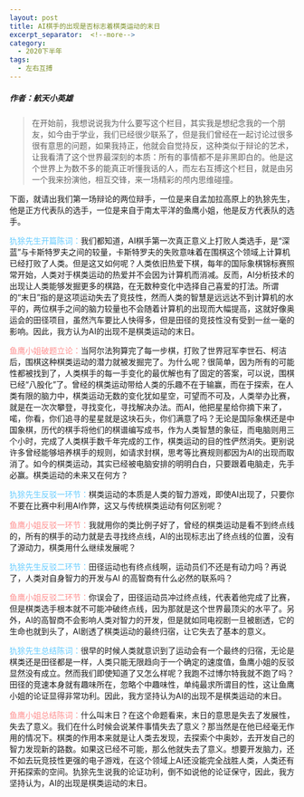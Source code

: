 ```yaml
---
layout: post
title: AI棋手的出现是否标志着棋类运动的末日
excerpt_separator:  <!--more-->
category: 
  - 2020下半年
tags:
  - 左右互搏
---
```


##### 作者：航天小英雄


> 在开始前，我想说说我为什么要写这个栏目，其实我是想纪念我的一个朋友，如今由于学业，我们已经很少联系了，但是我们曾经在一起讨论过很多很有意思的问题，如果我持正，他就会自觉持反，这种类似于辩论的艺术，让我看清了这个世界最深刻的本质：所有的事情都不是非黑即白的。他是这个世界上为数不多的能真正听懂我话的人，而左右互搏这个栏目，就是由另一个我来扮演他，相互交锋，来一场精彩的颅内思维碰撞。

下面，就请出我们第一场辩论的两位辩手，一位是来自孟加拉高原上的犰狳先生，他是正方代表队的选手，一位是来自于南太平洋的鱼鹰小姐，他是反方代表队的选手。

<font color="#66ccff">犰狳先生开篇陈词：</font>我们都知道，AI棋手第一次真正意义上打败人类选手，是“深蓝”与卡斯特罗夫之间的较量，卡斯特罗夫的失败意味着在围棋这个领域上计算机已经打败了人类。但是这又如何呢？人类依旧热爱下棋，每年的国际象棋锦标赛照常开始，人类对于棋类运动的热爱并不会因为计算机而消减。反而，AI分析技术的出现让人类能够发掘更多的棋路，在无数种变化中选择自己喜爱的打法。所谓的“末日”指的是这项运动失去了竞技性，然而人类的智慧是远远达不到计算机的水平的，两位棋手之间的脑力较量也不会随着计算机的出现而大幅提高，这就好像奥运会的田径项目，虽然汽车要比人快得多，但是田径的竞技性没有受到一丝一毫的影响。因此，我方认为AI的出现不是棋类运动的末日。

<font color="#ff9090">鱼鹰小姐破题立论：</font>当阿尔法狗算完了每一步棋，打败了世界冠军李世石、柯洁后，围棋这种棋类运动的潜力就被发掘完了。为什么呢？很简单，因为所有的可能性都被找到了，人类棋手的每一手变化的最优解也有了固定的答案，可以说，围棋已经“八股化”了。曾经的棋类运动带给人类的乐趣不在于输赢，而在于探索，在人类有限的脑力中，棋类运动无数的变化犹如星空，可望而不可及，人类举办比赛，就是在一次次攀登，寻找变化，寻找解决办法。而AI，他把星星给你摘下来了，喏，你看，你们追寻的星星就是这块石头，你们满意了吗？无论是国际象棋还是中国象棋，历代的棋手将他们的棋谱编写成书，作为人类智慧的象征，而电脑则用三个小时，完成了人类棋手数千年完成的工作，棋类运动的目的性俨然消失。更别说许多曾经能够培养棋手的规则，如请求封棋，思考等比赛规则都因为AI的出现而取消了。如今的棋类运动，其实已经被电脑安排的明明白白，只要跟着电脑走，先手必赢。棋类运动的未来又在何方？

<font color="#66ccff">犰狳先生反驳一环节：</font>棋类运动的本质是人类的智力游戏，即使AI出现了，只要你不要在比赛中利用AI作弊，这又与传统棋类运动有何区别呢？

<font color="#ff9090">鱼鹰小姐反驳一环节：</font>我就用你的类比例子好了，曾经的棋类运动是看不到终点线的，所有的棋手的动力就是去寻找终点线，AI的出现标志出了终点线的位置，没有了源动力，棋类用什么继续发展呢？

<font color="#66ccff">犰狳先生反驳二环节：</font>田径运动也有终点线啊，运动员们不还是有动力吗？再说了，人类对自身智力的开发与AI 的高智商有什么必然的联系吗？

<font color="#ff9090">鱼鹰小姐反驳二环节：</font>你误会了，田径运动员冲过终点线，代表着他完成了比赛，但是棋类选手根本就不可能冲破终点线，因为那就是这个世界最顶尖的水平了。另外，AI的高智商不会影响人类对智力的开发，但是就如同电视剧一旦被剧透，它的生命也就到头了，AI剧透了棋类运动的最终归宿，让它失去了基本的意义。

<font color="#66ccff">犰狳先生总结陈词：</font>很早的时候人类就意识到了运动会有一个最终的归宿，无论是棋类还是田径都是一样，人类只能无限趋向于一个确定的速度值，鱼鹰小姐的反驳显然没有成立。然而我们即使知道了又怎么样呢？我跑不过博尔特我就不跑了吗？田径的竞速本身就有趣味所在，忽略个中趣味性，单纯最求所谓目的性，这让鱼鹰小姐的论证显得非常功利。因此，我方坚持认为AI的出现不是棋类运动的末日。

<font color="#ff9090">鱼鹰小姐总结陈词：</font>什么叫末日？在这个命题看来，末日的意思是失去了发展性，失去了意义。我们在什么时候会说某件事情失去了意义？那当然是在他已经毫无作用的情况下。棋类的作用本来就是让人类去发现，去探索个中奥妙，去开发自己的智力发现新的路数。如果这已经不可能，那么他就失去了意义。想要开发脑力，还不如去玩竞技性更强的电子游戏，在这个领域上AI还没能完全战胜人类，人类还有开拓探索的空间。犰狳先生说我的论证功利，倒不如说他的论证保守，因此，我方坚持认为，AI的出现是棋类运动的末日。